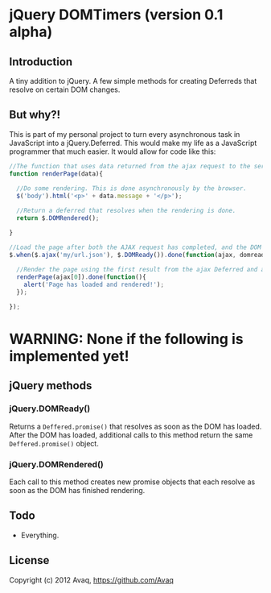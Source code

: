 # jQuery DOMTimers (version 0.1 alpha)

## Introduction

A tiny addition to jQuery. A few simple methods for creating Deferreds that resolve on certain DOM changes.

## But why?!

This is part of my personal project to turn every asynchronous task in JavaScript into a jQuery.Deferred.
This would make my life as a JavaScript programmer that much easier. It would allow for code like this:

```js
//The function that uses data returned from the ajax request to the server to render a page.
function renderPage(data){
  
  //Do some rendering. This is done asynchronously by the browser.
  $('body').html('<p>' + data.message + '</p>');

  //Return a deferred that resolves when the rendering is done.
  return $.DOMRendered();

}

//Load the page after both the AJAX request has completed, and the DOM is ready.
$.when($.ajax('my/url.json'), $.DOMReady()).done(function(ajax, domready){
  
  //Render the page using the first result from the ajax Deferred and alert the user when we're all done.
  renderPage(ajax[0]).done(function(){
    alert('Page has loaded and rendered!');
  });

});
```

# **WARNING: None if the following is implemented yet!**

## jQuery methods

### jQuery.DOMReady()

Returns a `Deffered.promise()` that resolves as soon as the DOM has loaded. After the DOM has loaded, additional
calls to this method return the same `Deffered.promise()` object.

### jQuery.DOMRendered()

Each call to this method creates new promise objects that each resolve as soon as the DOM has finished rendering.

## Todo
 
- Everything.

## License

Copyright (c) 2012 Avaq, https://github.com/Avaq